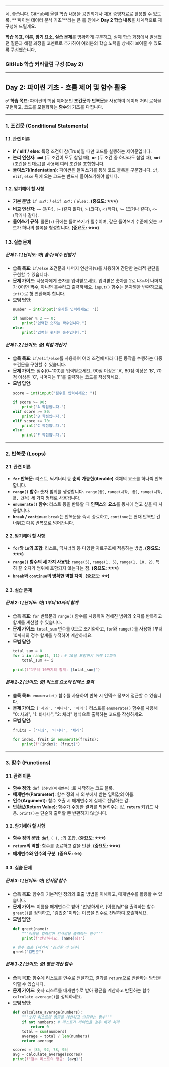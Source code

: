-----

네, 좋습니다. GitHub에 올릴 학습 내용을 공인회계사 채용 증빙자료로 활용할 수 있도록, \*\*'파이썬 데이터 분석 기초'\*\*라는 큰 틀 안에서 **Day 2 학습 내용**을 체계적으로 재구성해 드릴게요.

**학습 목표, 이론, 암기 요소, 실습 문제**를 명확하게 구분하고, 실제 학습 과정에서 발생했던 질문과 해결 과정을 코멘트로 추가하여 여러분의 학습 노력을 상세히 보여줄 수 있도록 구성했습니다.

### GitHub 학습 커리큘럼 구성 (Day 2)

-----

## Day 2: 파이썬 기초 - 흐름 제어 및 함수 활용

**✅ 학습 목표:** 파이썬의 핵심 제어문인 **조건문**과 **반복문**을 사용하여 데이터 처리 로직을 구현하고, 코드를 모듈화하는 **함수**의 기초를 다집니다.

-----

### 1\. 조건문 (Conditional Statements)

#### **1.1. 관련 이론**

  * **if / elif / else**: 특정 조건이 참(True)일 때만 코드를 실행하는 제어문입니다.
  * **논리 연산자**: **`and`** (두 조건이 모두 참일 때), **`or`** (두 조건 중 하나라도 참일 때), **`not`** (조건을 반대로)를 사용해 여러 조건을 조합합니다.
  * **들여쓰기(Indentation)**: 파이썬은 들여쓰기를 통해 코드 블록을 구분합니다. `if`, `elif`, `else` 뒤에 오는 코드는 반드시 들여쓰기해야 합니다.

#### **1.2. 암기해야 할 사항**

  * **기본 문법**: `if 조건:` / `elif 조건:` / `else:`. **(중요도: ⭐⭐⭐)**
  * **비교 연산자**: `==` (같다), `!=` (같지 않다), `>` (크다), `<` (작다), `>=` (크거나 같다), `<=` (작거나 같다).
  * **들여쓰기 규칙**: 콜론(`:`) 뒤에는 들여쓰기가 필수이며, 같은 들여쓰기 수준에 있는 코드가 하나의 블록을 형성합니다. **(중요도: ⭐⭐⭐)**

#### **1.3. 실습 문제**

##### **문제 1-1 [난이도: 하] 홀수/짝수 판별기**

  * **습득 목표**: `if/else` 조건문과 나머지 연산자(`%`)를 사용하여 간단한 논리적 판단을 구현할 수 있습니다.
  * **문제 가이드**: 사용자에게 숫자를 입력받으세요. 입력받은 숫자를 2로 나누어 나머지가 0이면 짝수, 아니면 홀수라고 출력하세요. `input()` 함수는 문자열을 반환하므로, `int()`로 형 변환해야 합니다.
  * **모범 답안:**
    ```python
    number = int(input("숫자를 입력하세요: "))

    if number % 2 == 0:
        print("입력한 숫자는 짝수입니다.")
    else:
        print("입력한 숫자는 홀수입니다.")
    ```

##### **문제 1-2 [난이도: 중] 학점 계산기**

  * **습득 목표**: `if/elif/else`를 사용하여 여러 조건에 따라 다른 동작을 수행하는 다중 조건문을 구현할 수 있습니다.
  * **문제 가이드**: 점수(0\~100)를 입력받으세요. 90점 이상은 'A', 80점 이상은 'B', 70점 이상은 'C', 나머지는 'F'를 출력하는 코드를 작성하세요.
  * **모범 답안:**
    ```python
    score = int(input("점수를 입력하세요: "))

    if score >= 90:
        print("A 학점입니다.")
    elif score >= 80:
        print("B 학점입니다.")
    elif score >= 70:
        print("C 학점입니다.")
    else:
        print("F 학점입니다.")
    ```

-----

### 2\. 반복문 (Loops)

#### **2.1. 관련 이론**

  * **`for` 반복문**: 리스트, 딕셔너리 등 **순회 가능한(iterable)** 객체의 요소를 하나씩 반복합니다.
  * **`range()` 함수**: 숫자 범위를 생성합니다. `range(끝)`, `range(시작, 끝)`, `range(시작, 끝, 간격)` 세 가지 형태로 사용됩니다.
  * **`enumerate()` 함수**: 리스트 등을 반복할 때 **인덱스**와 **요소**를 동시에 얻고 싶을 때 사용합니다.
  * **`break` / `continue`**: `break`는 반복문을 즉시 종료하고, `continue`는 현재 반복만 건너뛰고 다음 반복으로 넘어갑니다.

#### **2.2. 암기해야 할 사항**

  * **`for`와 `in`의 조합**: 리스트, 딕셔너리 등 다양한 자료구조에 적용하는 방법. **(중요도: ⭐⭐⭐)**
  * **`range()` 함수의 세 가지 사용법**: `range(5)`, `range(1, 5)`, `range(1, 10, 2)`. 특히 끝 숫자가 범위에 포함되지 않는다는 점. **(중요도: ⭐⭐⭐)**
  * **`break`와 `continue`의 명확한 역할 차이**. **(중요도: ⭐⭐)**

#### **2.3. 실습 문제**

##### **문제 2-1 [난이도: 하] 1부터 10까지 합계**

  * **습득 목표**: `for` 반복문과 `range()` 함수를 사용하여 정해진 범위의 숫자를 반복하고 합계를 계산할 수 있습니다.
  * **문제 가이드**: `total_sum` 변수를 0으로 초기화하고, `for`와 `range()`를 사용해 1부터 10까지의 정수 합계를 누적하여 계산하세요.
  * **모범 답안:**
    ```python
    total_sum = 0
    for i in range(1, 11): # 10을 포함하기 위해 11까지
        total_sum += i
        
    print(f"1부터 10까지의 합계: {total_sum}")
    ```

##### **문제 2-2 [난이도: 중] 리스트 요소와 인덱스 출력**

  * **습득 목표**: `enumerate()` 함수를 사용하여 반복 시 인덱스 정보에 접근할 수 있습니다.
  * **문제 가이드**: `['사과', '바나나', '체리']` 리스트를 `enumerate()` 함수를 사용해 "0: 사과", "1: 바나나", "2: 체리" 형식으로 출력하는 코드를 작성하세요.
  * **모범 답안:**
    ```python
    fruits = ['사과', '바나나', '체리']

    for index, fruit in enumerate(fruits):
        print(f"{index}: {fruit}")
    ```

-----

### 3\. 함수 (Functions)

#### **3.1. 관련 이론**

  * **함수 정의**: `def 함수명(매개변수):`로 시작하는 코드 블록.
  * **매개변수(Parameter)**: 함수 정의 시 외부에서 받는 입력값의 이름.
  * **인수(Argument)**: 함수 호출 시 매개변수에 실제로 전달하는 값.
  * **반환값(Return Value)**: 함수가 수행한 결과를 되돌려주는 값. **`return`** 키워드 사용. `print()`는 단순히 출력할 뿐 반환하지 않습니다.

#### **3.2. 암기해야 할 사항**

  * **함수 정의 문법**: **`def`**, `( )`, `:`의 조합. **(중요도: ⭐⭐⭐)**
  * **`return`의 역할**: 함수를 종료하고 값을 반환. **(중요도: ⭐⭐⭐)**
  * **매개변수와 인수의 구분**. **(중요도: ⭐⭐)**

#### **3.3. 실습 문제**

##### **문제 3-1 [난이도: 하] 인사말 함수**

  * **습득 목표**: 함수의 기본적인 정의와 호출 방법을 이해하고, 매개변수를 활용할 수 있습니다.
  * **문제 가이드**: 이름을 매개변수로 받아 "안녕하세요, [이름]님\!"을 출력하는 함수 `greet()`를 정의하고, "김민준"이라는 이름을 인수로 전달하여 호출하세요.
  * **모범 답안:**
    ```python
    def greet(name):
        """이름을 입력받아 인사말을 출력하는 함수"""
        print(f"안녕하세요, {name}님!")

    # 함수 호출 (여기서 '김민준'이 인수)
    greet("김민준")
    ```

##### **문제 3-2 [난이도: 중] 평균 계산 함수**

  * **습득 목표**: 함수에 리스트를 인수로 전달하고, 결과를 `return`으로 반환하는 방법을 익힐 수 있습니다.
  * **문제 가이드**: 숫자 리스트를 매개변수로 받아 평균을 계산하고 반환하는 함수 `calculate_average()`를 정의하세요.
  * **모범 답안:**
    ```python
    def calculate_average(numbers):
        """숫자 리스트의 평균을 계산하고 반환하는 함수"""
        if not numbers: # 리스트가 비어있을 경우 예외 처리
            return 0
        total = sum(numbers)
        average = total / len(numbers)
        return average

    scores = [85, 92, 78, 95]
    avg = calculate_average(scores)
    print(f"점수 리스트의 평균: {avg}")
    ```
